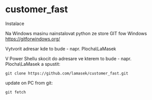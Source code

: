 # customer_fast


Instalace 
 
 Na Windows masinu nainstalovat
    python ze store
    GIT fow Windows https://gitforwindows.org/

Vytvorit adresar kde to bude - napr. Plocha\LaMasek

V Power Shellu skocit do adresare ve kterem to bude - napr. Plocha\LaMasek  a spustit:

    git clone https://github.com/lamasek/customer_fast.git


update on PC from git:

    git fetch



